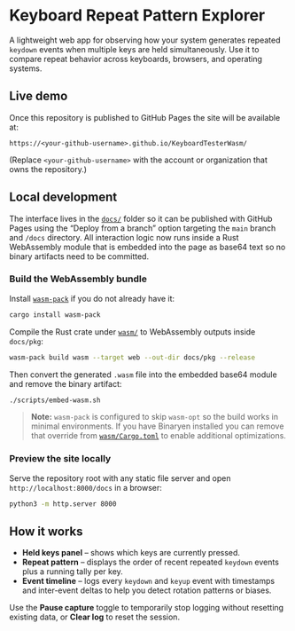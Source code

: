# Keyboard Repeat Pattern Explorer

A lightweight web app for observing how your system generates repeated
`keydown` events when multiple keys are held simultaneously. Use it to compare
repeat behavior across keyboards, browsers, and operating systems.

## Live demo

Once this repository is published to GitHub Pages the site will be available at:

```
https://<your-github-username>.github.io/KeyboardTesterWasm/
```

(Replace `<your-github-username>` with the account or organization that owns the
repository.)

## Local development

The interface lives in the [`docs/`](docs) folder so it can be published with
GitHub Pages using the “Deploy from a branch” option targeting the `main` branch
and `/docs` directory. All interaction logic now runs inside a Rust WebAssembly
module that is embedded into the page as base64 text so no binary artifacts need
to be committed.

### Build the WebAssembly bundle

Install [`wasm-pack`](https://rustwasm.github.io/wasm-pack/installer/) if you do
not already have it:

```bash
cargo install wasm-pack
```

Compile the Rust crate under [`wasm/`](wasm) to WebAssembly outputs inside
`docs/pkg`:

```bash
wasm-pack build wasm --target web --out-dir docs/pkg --release
```

Then convert the generated `.wasm` file into the embedded base64 module and
remove the binary artifact:

```bash
./scripts/embed-wasm.sh
```

> **Note:** `wasm-pack` is configured to skip `wasm-opt` so the build works in
> minimal environments. If you have Binaryen installed you can remove that
> override from [`wasm/Cargo.toml`](wasm/Cargo.toml) to enable additional
> optimizations.

### Preview the site locally

Serve the repository root with any static file server and open
`http://localhost:8000/docs` in a browser:

```bash
python3 -m http.server 8000
```

## How it works

* **Held keys panel** – shows which keys are currently pressed.
* **Repeat pattern** – displays the order of recent repeated `keydown` events
  plus a running tally per key.
* **Event timeline** – logs every `keydown` and `keyup` event with timestamps and
  inter-event deltas to help you detect rotation patterns or biases.

Use the **Pause capture** toggle to temporarily stop logging without resetting
existing data, or **Clear log** to reset the session.
